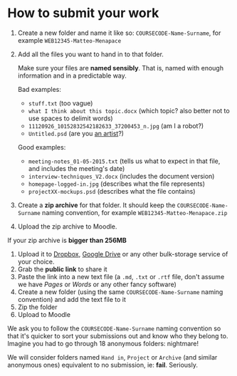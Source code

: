 # How to submit your work

1. Create a new folder and name it like so: `COURSECODE-Name-Surname`, for example `WEB12345-Matteo-Menapace`
2. Add all the files you want to hand in to that folder.
	
	Make sure your files are **named sensibly**. That is, named with enough information and in a predictable way.     
  
  	Bad examples: 
  	* `stuff.txt` (too vague)
  	* `what I think about this topic.docx` (which topic? also better not to use spaces to delimit words)
  	* `11120926_10152832542182633_37200453_n.jpg` (am I a robot?)
  	* `Untitled.psd` (are you [an artist](http://en.wikipedia.org/wiki/Untitled)?)
  	
  	Good examples: 
  	* `meeting-notes_01-05-2015.txt` (tells us what to expect in that file, and includes the meeting's date)
  	* `interview-techniques_V2.docx` (includes the document version)
  	* `homepage-logged-in.jpg` (describes what the file represents)
  	* `projectXX-mockups.psd` (describes what the file contains)
3. Create a **zip archive** for that folder. It should keep the `COURSECODE-Name-Surname` naming convention, for example `WEB12345-Matteo-Menapace.zip`
4. Upload the zip archive to Moodle.

If your zip archive is **bigger than 256MB**

1. Upload it to [Dropbox](https://dropbox.com), [Google Drive](https://www.google.com/drive/) or any other bulk-storage service of your choice.
2. Grab the **public link** to share it 
3. Paste the link into a new text file (a `.md`, `.txt` or `.rtf` file, don't assume we have *Pages* or *Words* or any other fancy software)
4. Create a new folder (using the same `COURSECODE-Name-Surname` naming convention) and add the text file to it 
5. Zip the folder
6. Upload to Moodle 

We ask you to follow the `COURSECODE-Name-Surname` naming convention so that it's quicker to sort your submissions out and know who they belong to. Imagine you had to go through 18 anonymous folders: nightmare! 

We will consider folders named `Hand in`, `Project` or `Archive` (and similar anonymous ones) equivalent to no submission, ie: **fail**. Seriously.
